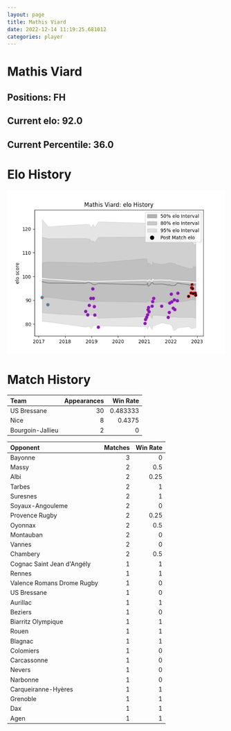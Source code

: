 ```yaml
---  
layout: page  
title: Mathis Viard  
date: 2022-12-14 11:19:25.681012  
categories: player  
---
```

# Mathis Viard

## Positions: FH

## Current elo: 92.0

## Current Percentile: 36.0

# Elo History


![elo history](history_MathisViard.png)
# Match History


| Team             |   Appearances |   Win Rate |
|:-----------------|--------------:|-----------:|
| US Bressane      |            30 |   0.483333 |
| Nice             |             8 |   0.4375   |
| Bourgoin-Jallieu |             2 |   0        |

| Opponent                   |   Matches |   Win Rate |
|:---------------------------|----------:|-----------:|
| Bayonne                    |         3 |       0    |
| Massy                      |         2 |       0.5  |
| Albi                       |         2 |       0.25 |
| Tarbes                     |         2 |       1    |
| Suresnes                   |         2 |       1    |
| Soyaux-Angouleme           |         2 |       0    |
| Provence Rugby             |         2 |       0.25 |
| Oyonnax                    |         2 |       0.5  |
| Montauban                  |         2 |       0    |
| Vannes                     |         2 |       0    |
| Chambery                   |         2 |       0.5  |
| Cognac Saint Jean d'Angély |         1 |       1    |
| Rennes                     |         1 |       1    |
| Valence Romans Drome Rugby |         1 |       0    |
| US Bressane                |         1 |       0    |
| Aurillac                   |         1 |       1    |
| Beziers                    |         1 |       0    |
| Biarritz Olympique         |         1 |       1    |
| Rouen                      |         1 |       1    |
| Blagnac                    |         1 |       1    |
| Colomiers                  |         1 |       0    |
| Carcassonne                |         1 |       0    |
| Nevers                     |         1 |       0    |
| Narbonne                   |         1 |       0    |
| Carqueiranne-Hyères        |         1 |       1    |
| Grenoble                   |         1 |       1    |
| Dax                        |         1 |       1    |
| Agen                       |         1 |       1    |